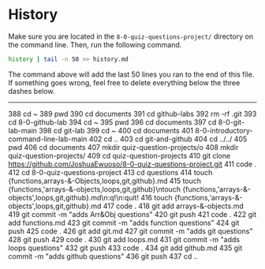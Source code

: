 # History

Make sure you are located in the `8-0-quiz-questions-project/` directory on the command line. Then, run the following command.

```bash
history | tail -n 50 >> history.md
```

The command above will add the last 50 lines you ran to the end of this file. If something goes wrong, feel free to delete everything below the three dashes below.

---
  388  cd ~
  389  pwd
  390  cd documents
  391  cd github-labs
  392  rm -rf .git
  393  cd 8-0-github-lab
  394  cd ~
  395  pwd
  396  cd documents
  397  cd 8-0-git-lab-main
  398  cd git-lab
  399  cd ~
  400  cd documents
  401  8-0-introductory-command-line-lab-main
  402  cd ..
  403  cd git-and-github
  404  cd ../../
  405  pwd
  406  cd documents
  407  mkdir quiz-question-projects/o
  408  mkdir quiz-question-projects/
  409  cd quiz-question-projects
  410  git clone https://github.com/JoshuaEwuoso/8-0-quiz-questions-project.git
  411  code .
  412  cd 8-0-quiz-questions-project
  413  cd questions
  414  touch {functions,arrays-&-Objects,loops,git,github}.md
  415  touch {functions,'arrays-&-objects,loops,git,github}\ntouch {functions,'arrays-&-objects',loops,git,github}.md\n:q!\n:quit!
  416  touch {functions,'arrays-&-objects',loops,git,github}.md
  417  code .
  418  git add arrays-\&-objects.md
  419  git commit -m "adds Arr&Obj questions"
  420  git push
  421  code .
  422  git add functions.md
  423  git commit -m "adds function questions" 
  424  git push
  425  code .
  426  git add git.md
  427  git commit -m "adds git questions"
  428  git push
  429  code .
  430  git add loops.md
  431  git commit -m "adds loops questions"
  432  git push
  433  code .
  434  git add github.md
  435  git commit -m "adds github questions"
  436  git push
  437  cd ..
